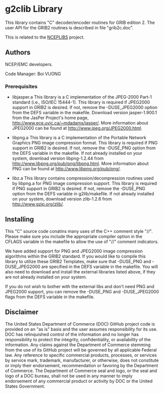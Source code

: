 
# g2clib Library

This library contains "C" decoder/encoder routines for GRIB edition 2.
The user API for the GRIB2 routines is described in file "grib2c.doc".

This is related to the
[NCEPLIBS](https://github.com/NOAA-EMC/NCEPLIBS) project.

## Authors

NCEP/EMC developers.

Code Manager: Boi VUONG

### Prerequisites

- libjasper.a This library is a C implementation of the JPEG-2000
              Part-1 standard (i.e., ISO/IEC 15444-1).  This library
              is required if JPEG2000 support in GRIB2 is desired.  If
              not, remove the -DUSE_JPEG2000 option from the DEFS
              variable in the makefile. Download version
              jasper-1.900.1 from the JasPer Project's home page,
              http://www.ece.uvic.ca/~mdadams/jasper/. More
              information about JPEG2000 can be found at
              http://www.jpeg.org/JPEG2000.html.

- libpng.a This library is a C implementation of the Portable Network
           Graphics PNG image compression format.  This library is
           required if PNG support in GRIB2 is desired.  If not,
           remove the -DUSE_PNG option from the DEFS variable in the
           makefile. If not already installed on your system, download
           version libpng-1.2.44 from
           http://www.libpng.org/pub/png/libpng.html. More information
           about PNG can be found at http://www.libpng.org/pub/png/.

- libz.a This library contains compression/decompression routines used
         by libpng.a for PNG image compression support.  This library
         is required if PNG support in GRIB2 is desired.  If not,
         remove the -DUSE_PNG option from the DEFS variable in
         g2lib/makefile. If not already installed on your system,
         download version zlib-1.2.6 from http://www.gzip.org/zlib/.

## Installing

This "C" source code conatins many uses of the C++ comment style "//".
Please make sure you include the appropriate compiler option in the
CFLAGS variable in the makefile to allow the use of "//" comment
indicators.

We have added support for PNG and JPEG2000 image compression
algorithms within the GRIB2 standard. If you would like to compile
this library to utilize these GRIB2 Templates, make sure that
-DUSE_PNG and -DUSE_JPEG2000 are specified in the DEFS variable in the
makefile. You will also need to download and install the external
libraries listed above, if they are not already installed on your
system.

If you do not wish to bother with the external libs and don't need PNG
and JPEG2000 support, you can remove the -DUSE_PNG and -DUSE_JPEG2000
flags from the DEFS variable in the makefile.

## Disclaimer

The United States Department of Commerce (DOC) GitHub project code is
provided on an "as is" basis and the user assumes responsibility for
its use. DOC has relinquished control of the information and no longer
has responsibility to protect the integrity, confidentiality, or
availability of the information. Any claims against the Department of
Commerce stemming from the use of its GitHub project will be governed
by all applicable Federal law. Any reference to specific commercial
products, processes, or services by service mark, trademark,
manufacturer, or otherwise, does not constitute or imply their
endorsement, recommendation or favoring by the Department of
Commerce. The Department of Commerce seal and logo, or the seal and
logo of a DOC bureau, shall not be used in any manner to imply
endorsement of any commercial product or activity by DOC or the United
States Government.
